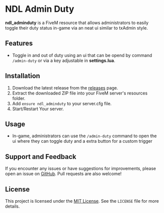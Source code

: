 # NDL Admin Duty

**ndl_adminduty** is a FiveM resource that allows administrators to easily toggle their duty status in-game via an neat ui similar to txAdmin style.

## Features

- Toggle in and out of duty using an ui that can be opend by command `/admin-duty` or via a key adjustable in **settings.lua**.

## Installation

1. Download the latest release from the [releases](https://github.com/N0edL/ndl_adminduty/releases/latest) page.
2. Extract the downloaded ZIP file into your FiveM server's resources folder.
3. Add `ensure ndl_adminduty` to your server.cfg file.
4. Start/Restart Your server.

## Usage

- In-game, administrators can use the `/admin-duty` command to open the ui where they can toggle duty and a extra button for a custom trigger

## Support and Feedback

If you encounter any issues or have suggestions for improvements, please open an issue on [GitHub](https://github.com/N0edL/ndl_adminduty). Pull requests are also welcome!

## License

This project is licensed under the [MIT License](https://github.com/N0edL/ndl_adminduty/blob/v1.0.1/LICENSE). See the `LICENSE` file for more details.
